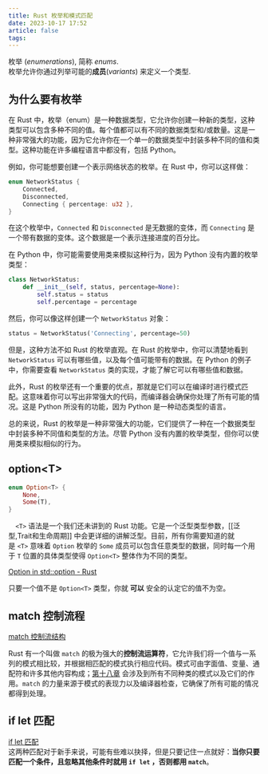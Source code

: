 ```yaml
---
title: Rust 枚举和模式匹配
date: 2023-10-17 17:52
article: false
tags: 
---
```

枚举 (*enumerations*), 简称 *enums*.  
枚举允许你通过列举可能的**成员**(*variants*) 来定义一个类型.

## 为什么要有枚举
在 Rust 中，枚举（enum）是一种数据类型，它允许你创建一种新的类型，这种类型可以包含多种不同的值。每个值都可以有不同的数据类型和/或数量。这是一种非常强大的功能，因为它允许你在一个单一的数据类型中封装多种不同的值和类型。这种功能在许多编程语言中都没有，包括 Python。

例如，你可能想要创建一个表示网络状态的枚举。在 Rust 中，你可以这样做：

```rust
enum NetworkStatus {
    Connected,
    Disconnected,
    Connecting { percentage: u32 },
}
```

在这个枚举中，`Connected` 和 `Disconnected` 是无数据的变体，而 `Connecting` 是一个带有数据的变体。这个数据是一个表示连接进度的百分比。

在 Python 中，你可能需要使用类来模拟这种行为，因为 Python 没有内置的枚举类型：

```python
class NetworkStatus:
    def __init__(self, status, percentage=None):
        self.status = status
        self.percentage = percentage
```

然后，你可以像这样创建一个 `NetworkStatus` 对象：

```python
status = NetworkStatus('Connecting', percentage=50)
```

但是，这种方法不如 Rust 的枚举直观。在 Rust 的枚举中，你可以清楚地看到 `NetworkStatus` 可以有哪些值，以及每个值可能带有的数据。在 Python 的例子中，你需要查看 `NetworkStatus` 类的实现，才能了解它可以有哪些值和数据。

此外，Rust 的枚举还有一个重要的优点，那就是它们可以在编译时进行模式匹配。这意味着你可以写出非常强大的代码，而编译器会确保你处理了所有可能的情况。这是 Python 所没有的功能，因为 Python 是一种动态类型的语言。

总的来说，Rust 的枚举是一种非常强大的功能，它们提供了一种在一个数据类型中封装多种不同值和类型的方法。尽管 Python 没有内置的枚举类型，但你可以使用类来模拟相似的行为。

## option\<T\>

```rust
enum Option<T> {
    None,
    Some(T),
}
```

`  <T>` 语法是一个我们还未讲到的 Rust 功能。它是一个泛型类型参数，[[泛型,Trait和生命周期]] 中会更详细的讲解泛型。目前，所有你需要知道的就是 `<T>` 意味着 `Option` 枚举的 `Some` 成员可以包含任意类型的数据，同时每一个用于 `T` 位置的具体类型使得 `Option<T>` 整体作为不同的类型。

[Option in std::option - Rust](https://doc.rust-lang.org/std/option/enum.Option.html)

只要一个值不是 `Option<T>` 类型，你就 **可以** 安全的认定它的值不为空。

## match 控制流程
[match 控制流结构](https://kaisery.github.io/trpl-zh-cn/ch06-02-match.html#match-%E6%8E%A7%E5%88%B6%E6%B5%81%E7%BB%93%E6%9E%84)  

Rust 有一个叫做 `match` 的极为强大的**控制流运算符**，它允许我们将一个值与一系列的模式相比较，并根据相匹配的模式执行相应代码。模式可由字面值、变量、通配符和许多其他内容构成；[第十八章](https://kaisery.github.io/trpl-zh-cn/ch18-00-patterns.html) 会涉及到所有不同种类的模式以及它们的作用。`match` 的力量来源于模式的表现力以及编译器检查，它确保了所有可能的情况都得到处理。

## if let 匹配
[if let 匹配](https://course.rs/basic/match-pattern/match-if-let.html#if-let-%E5%8C%B9%E9%85%8D)  
这两种匹配对于新手来说，可能有些难以抉择，但是只要记住一点就好：**当你只要匹配一个条件，且忽略其他条件时就用 `if let` ，否则都用 `match`**。
